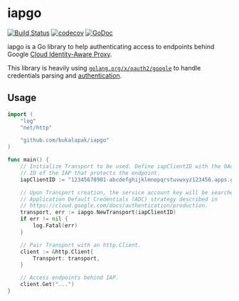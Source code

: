 # iapgo

[![Build Status](https://travis-ci.org/bukalapak/iapgo.svg?branch=master)](https://travis-ci.org/bukalapak/iapgo)
[![codecov](https://codecov.io/gh/bukalapak/iapgo/branch/master/graph/badge.svg)](https://codecov.io/gh/bukalapak/iapgo)
[![GoDoc](https://godoc.org/github.com/bukalapak/iapgo?status.svg)](https://godoc.org/github.com/bukalapak/iapgo)

iapgo is a Go library to help authenticating access to endpoints behind Google [Cloud Identity-Aware Proxy](https://cloud.google.com/iap/).

This library is heavily using [`golang.org/x/oauth2/google`](https://godoc.org/golang.org/x/oauth2/google) to handle credentials parsing and [authentication](https://cloud.google.com/iap/docs/authentication-howto).

## Usage

```go
import (
    "log"
    "net/http"

    "github.com/bukalapak/iapgo"
)

func main() {
    // Initialize Transport to be used. Define iapClientID with the OAuth Client
    // ID of the IAP that protects the endpoint.
    iapClientID := "12345678901-abcdefghijklmnopqrstuvwxyz123456.apps.googleusercontent.com"

    // Upon Transport creation, the service account key will be searched using
    // Application Default Credentials (ADC) strategy described in
    // https://cloud.google.com/docs/authentication/production.
    transport, err := iapgo.NewTransport(iapClientID)
    if err != nil {
        log.Fatal(err)
    }

    // Pair Transport with an http.Client.
    client := &http.Client{
        Transport: transport,
    }

    // Access endpoints behind IAP.
    client.Get("...")
}
```
